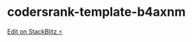 # codersrank-template-b4axnm

[Edit on StackBlitz ⚡️](https://stackblitz.com/edit/codersrank-template-b4axnm)